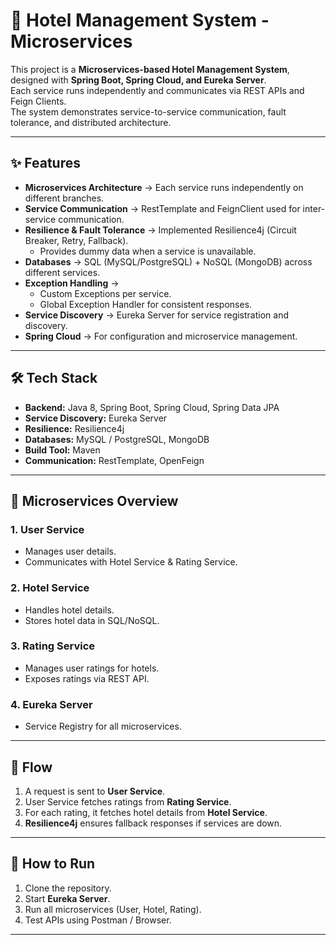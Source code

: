 # 🏨 Hotel Management System - Microservices

This project is a **Microservices-based Hotel Management System**, designed with **Spring Boot, Spring Cloud, and Eureka Server**.  
Each service runs independently and communicates via REST APIs and Feign Clients.  
The system demonstrates service-to-service communication, fault tolerance, and distributed architecture.

---

## ✨ Features

- **Microservices Architecture** → Each service runs independently on different branches.  
- **Service Communication** → RestTemplate and FeignClient used for inter-service communication.  
- **Resilience & Fault Tolerance** → Implemented Resilience4j (Circuit Breaker, Retry, Fallback).  
  - Provides dummy data when a service is unavailable.  
- **Databases** → SQL (MySQL/PostgreSQL) + NoSQL (MongoDB) across different services.  
- **Exception Handling** →  
  - Custom Exceptions per service.  
  - Global Exception Handler for consistent responses.  
- **Service Discovery** → Eureka Server for service registration and discovery.  
- **Spring Cloud** → For configuration and microservice management.  

---

## 🛠️ Tech Stack

- **Backend:** Java 8, Spring Boot, Spring Cloud, Spring Data JPA  
- **Service Discovery:** Eureka Server  
- **Resilience:** Resilience4j  
- **Databases:** MySQL / PostgreSQL, MongoDB  
- **Build Tool:** Maven  
- **Communication:** RestTemplate, OpenFeign  

---

## 📂 Microservices Overview

### 1. User Service  
- Manages user details.  
- Communicates with Hotel Service & Rating Service.  

### 2. Hotel Service  
- Handles hotel details.  
- Stores hotel data in SQL/NoSQL.  

### 3. Rating Service  
- Manages user ratings for hotels.  
- Exposes ratings via REST API.  

### 4. Eureka Server  
- Service Registry for all microservices.  

---

## 🔄 Flow

1. A request is sent to **User Service**.  
2. User Service fetches ratings from **Rating Service**.  
3. For each rating, it fetches hotel details from **Hotel Service**.  
4. **Resilience4j** ensures fallback responses if services are down.  

---

## 🚀 How to Run

1. Clone the repository.  
2. Start **Eureka Server**.  
3. Run all microservices (User, Hotel, Rating).  
4. Test APIs using Postman / Browser.  

---

